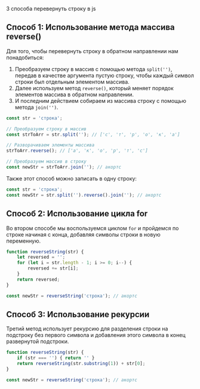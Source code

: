
3 способа перевернуть строку в js

## Способ 1: Использование метода массива reverse()

Для того, чтобы перевернуть строку в обратном направлении нам понадобиться:

1. Преобразуем строку в массив с помощью метода `split('')`, передав в качестве аргумента пустую строку, чтобы каждый символ строки был отдельным элементом массива.
2. Далее используем метод `reverse()`, который меняет порядок элементов массива в обратном направлении.
3. И последним действием собираем из массива строку с помощью метода `join('')`.
```javascript
const str = 'строка';

// Преобразуем строку в массив
const strToArr = str.split(''); // ['с', 'т', 'р', 'о', 'к', 'а']

// Разворачиваем элементы массива
strToArr.reverse(); // ['а', 'к', 'о', 'р', 'т', 'с']

// Преобразуем массив в строку
const newStr = strToArr.join(''); // акортс
```

Также этот способ можно записать в одну строку:
```javascript
const str = 'строка';
const newStr = str.split('').reverse().join(''); // акортс
```

## Способ 2: Использование цикла for

Во втором способе мы воспользуемся циклом `for` и пройдемся по строке начиная с конца, добавляя символы строки в новую переменную.

```javascript
function reverseString(str) {
    let reversed = '';
    for (let i = str.length - 1; i >= 0; i--) {
        reversed += str[i];
    }
    return reversed;
}

const newStr = reverseString('строка'); // акортс
```

## Способ 3: Использование рекурсии

Третий метод использует рекурсию для разделения строки на подстроку без первого символа и добавления этого символа в конец развернутой подстроки.

```javascript
function reverseString(str) {
    if (str === '') { return '' }
    return reverseString(str.substring(1)) + str[0];
}

const newStr = reverseString('строка'); // акортс
```